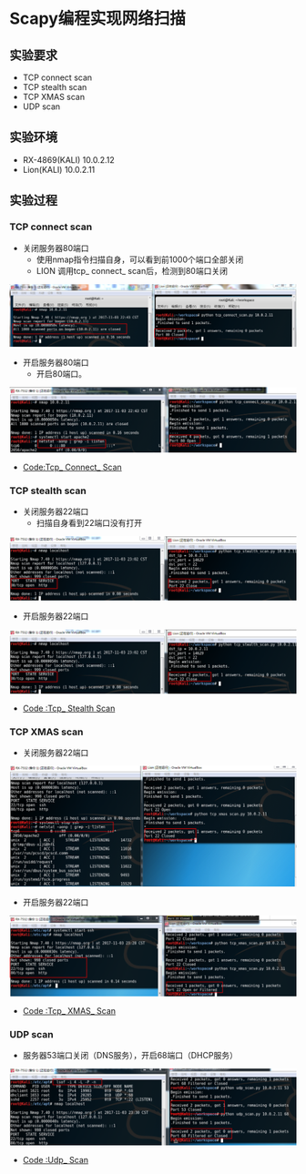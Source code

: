# Scapy编程实现网络扫描

## 实验要求

- TCP connect scan  
- TCP stealth scan
- TCP XMAS scan
- UDP scan

## 实验环境

- RX-4869(KALI) 10.0.2.12
- Lion(KALI) 10.0.2.11

## 实验过程


### TCP connect scan

- 关闭服务器80端口
	- 使用nmap指令扫描自身，可以看到前1000个端口全部关闭
	- LION 调用tcp_ connect_ scan后，检测到80端口关闭 

![image](https://github.com/yangyisama/ns/raw/master/2017-2/icoy_U2Vino_yangyisama/hw2_yangyisama/picture/1.jpg)


- 开启服务器80端口
	- 开启80端口。


![image](https://github.com/yangyisama/ns/raw/master/2017-2/icoy_U2Vino_yangyisama/hw2_yangyisama/picture/2.jpg)


- [Code:Tcp_ Connect_ Scan](Code_Test/tcp_connect_scan.py)

### TCP stealth scan

- 关闭服务器22端口
	- 扫描自身看到22端口没有打开

![image](https://github.com/yangyisama/ns/raw/master/2017-2/icoy_U2Vino_yangyisama/hw2_yangyisama/picture/3.jpg)


- 开启服务器22端口

![image](https://github.com/yangyisama/ns/raw/master/2017-2/icoy_U2Vino_yangyisama/hw2_yangyisama/picture/3.jpg)




- [Code :Tcp_ Stealth Scan](Code_Test/tcp_stealth_scan.py)

### TCP XMAS scan

- 关闭服务器22端口

![image](https://github.com/yangyisama/ns/raw/master/2017-2/icoy_U2Vino_yangyisama/hw2_yangyisama/picture/5.jpg)


- 开启服务器22端口

![image](https://github.com/yangyisama/ns/raw/master/2017-2/icoy_U2Vino_yangyisama/hw2_yangyisama/picture/6.jpg)



- [Code :Tcp_ XMAS_ Scan](Code_Test/tcp_xmas_scan.py)

### UDP scan

- 服务器53端口关闭（DNS服务），开启68端口（DHCP服务）

![image](https://github.com/yangyisama/ns/raw/master/2017-2/icoy_U2Vino_yangyisama/hw2_yangyisama/picture/7.jpg)


- [Code :Udp_ Scan](Code_Test/udp_scan.py)